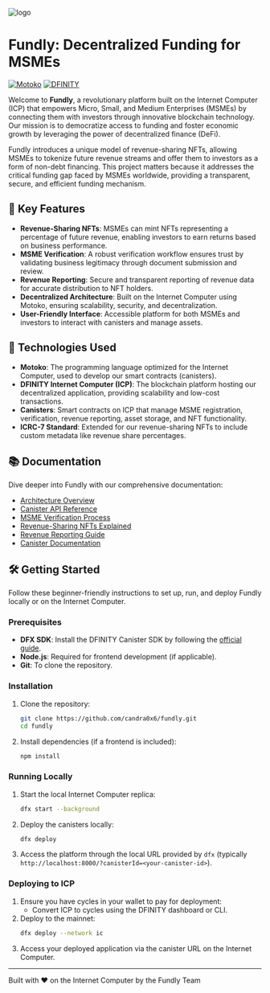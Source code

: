 
![logo](https://github.com/user-attachments/assets/08f2a4e2-9184-4541-9974-4db88beeacba)

# Fundly: Decentralized Funding for MSMEs

[![Motoko](https://img.shields.io/badge/Language-Motoko-orange.svg)](https://sdk.dfinity.org/docs/language-guide/motoko.html)
[![DFINITY](https://img.shields.io/badge/Platform-DFINITY-purple.svg)](https://dfinity.org/)

Welcome to **Fundly**, a revolutionary platform built on the Internet Computer (ICP) that empowers Micro, Small, and Medium Enterprises (MSMEs) by connecting them with investors through innovative blockchain technology. Our mission is to democratize access to funding and foster economic growth by leveraging the power of decentralized finance (DeFi).

Fundly introduces a unique model of revenue-sharing NFTs, allowing MSMEs to tokenize future revenue streams and offer them to investors as a form of non-debt financing. This project matters because it addresses the critical funding gap faced by MSMEs worldwide, providing a transparent, secure, and efficient funding mechanism.

## 🌟 Key Features

- **Revenue-Sharing NFTs**: MSMEs can mint NFTs representing a percentage of future revenue, enabling investors to earn returns based on business performance.
- **MSME Verification**: A robust verification workflow ensures trust by validating business legitimacy through document submission and review.
- **Revenue Reporting**: Secure and transparent reporting of revenue data for accurate distribution to NFT holders.
- **Decentralized Architecture**: Built on the Internet Computer using Motoko, ensuring scalability, security, and decentralization.
- **User-Friendly Interface**: Accessible platform for both MSMEs and investors to interact with canisters and manage assets.

## 🚀 Technologies Used

- **Motoko**: The programming language optimized for the Internet Computer, used to develop our smart contracts (canisters).
- **DFINITY Internet Computer (ICP)**: The blockchain platform hosting our decentralized application, providing scalability and low-cost transactions.
- **Canisters**: Smart contracts on ICP that manage MSME registration, verification, revenue reporting, asset storage, and NFT functionality.
- **ICRC-7 Standard**: Extended for our revenue-sharing NFTs to include custom metadata like revenue share percentages.

## 📚 Documentation

Dive deeper into Fundly with our comprehensive documentation:
- [Architecture Overview](./docs/architecture.md)
- [Canister API Reference](./docs/canister-api.md)
- [MSME Verification Process](./docs/concepts/msme-verification.md)
- [Revenue-Sharing NFTs Explained](./docs/concepts/revenue-sharing-nfts.md)
- [Revenue Reporting Guide](./docs/tutorials/revenue-reporting-guide.md)
- [Canister Documentation](./docs/canisters/)

## 🛠️ Getting Started

Follow these beginner-friendly instructions to set up, run, and deploy Fundly locally or on the Internet Computer.

### Prerequisites
- **DFX SDK**: Install the DFINITY Canister SDK by following the [official guide](https://sdk.dfinity.org/docs/quickstart/quickstart-intro.html).
- **Node.js**: Required for frontend development (if applicable).
- **Git**: To clone the repository.

### Installation
1. Clone the repository:
   ```bash
   git clone https://github.com/candra0x6/fundly.git
   cd fundly
   ```
2. Install dependencies (if a frontend is included):
   ```bash
   npm install
   ```

### Running Locally
1. Start the local Internet Computer replica:
   ```bash
   dfx start --background
   ```
2. Deploy the canisters locally:
   ```bash
   dfx deploy
   ```
3. Access the platform through the local URL provided by `dfx` (typically `http://localhost:8000/?canisterId=<your-canister-id>`).

### Deploying to ICP
1. Ensure you have cycles in your wallet to pay for deployment:
   - Convert ICP to cycles using the DFINITY dashboard or CLI.
2. Deploy to the mainnet:
   ```bash
   dfx deploy --network ic
   ```
3. Access your deployed application via the canister URL on the Internet Computer.

---
Built with ❤️ on the Internet Computer by the Fundly Team
